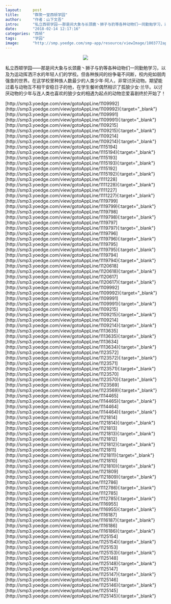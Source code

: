 ```yaml
---
layout:     post
title:      "群聚一堂西顿学园"
author:     "作者：山下文吾"
intro:      "私立西顿学园——那是间大象与长颈鹿丶狮子与豹等各种动物们一同勤勉学习，以及为运动挥洒汗水的年轻人们的学校。但各种族间的纷争毫不间断，校内宛如弱肉强食的世界。在这学校里种族人数最少的人类少年·阿人，非常讨厌动物。期望能过着与动物互不相干安稳日子的他，在学生餐听偶然相识了孤狼少女·兰华。以讨厌动物的少年与连人类也喜欢的狼少女的相遇为起点的动物恋爱喜剧终於开始了！"
date:       "2018-02-14 12:17:16"
categories: "西顿"
tags:       "学园"
image:      "http://smp.yoedge.com/smp-app/resource/viewImage/1003772appline.png"
---
```

<div style="text-align: center">
<p><img src="http://smp.yoedge.com/smp-app/resource/viewImage/1003772appline.png"/></p>
</div>
<p class="post-meta">
<span>私立西顿学园——那是间大象与长颈鹿丶狮子与豹等各种动物们一同勤勉学习，以及为运动挥洒汗水的年轻人们的学校。但各种族间的纷争毫不间断，校内宛如弱肉强食的世界。在这学校里种族人数最少的人类少年·阿人，非常讨厌动物。期望能过着与动物互不相干安稳日子的他，在学生餐听偶然相识了孤狼少女·兰华。以讨厌动物的少年与连人类也喜欢的狼少女的相遇为起点的动物恋爱喜剧终於开始了！</span>
</p>
[http://smp3.yoedge.com/view/gotoAppLine/1109992](http://smp3.yoedge.com/view/gotoAppLine/1109992){:target="_blank"}
[http://smp3.yoedge.com/view/gotoAppLine/1109991](http://smp3.yoedge.com/view/gotoAppLine/1109991){:target="_blank"}
[http://smp3.yoedge.com/view/gotoAppLine/1109215](http://smp3.yoedge.com/view/gotoAppLine/1109215){:target="_blank"}
[http://smp3.yoedge.com/view/gotoAppLine/1109214](http://smp3.yoedge.com/view/gotoAppLine/1109214){:target="_blank"}
[http://smp3.yoedge.com/view/gotoAppLine/1115194](http://smp3.yoedge.com/view/gotoAppLine/1115194){:target="_blank"}
[http://smp3.yoedge.com/view/gotoAppLine/1115193](http://smp3.yoedge.com/view/gotoAppLine/1115193){:target="_blank"}
[http://smp3.yoedge.com/view/gotoAppLine/1115192](http://smp3.yoedge.com/view/gotoAppLine/1115192){:target="_blank"}
[http://smp3.yoedge.com/view/gotoAppLine/1111228](http://smp3.yoedge.com/view/gotoAppLine/1111228){:target="_blank"}
[http://smp3.yoedge.com/view/gotoAppLine/1111227](http://smp3.yoedge.com/view/gotoAppLine/1111227){:target="_blank"}
[http://smp3.yoedge.com/view/gotoAppLine/1119799](http://smp3.yoedge.com/view/gotoAppLine/1119799){:target="_blank"}
[http://smp3.yoedge.com/view/gotoAppLine/1119798](http://smp3.yoedge.com/view/gotoAppLine/1119798){:target="_blank"}
[http://smp3.yoedge.com/view/gotoAppLine/1119797](http://smp3.yoedge.com/view/gotoAppLine/1119797){:target="_blank"}
[http://smp3.yoedge.com/view/gotoAppLine/1119796](http://smp3.yoedge.com/view/gotoAppLine/1119796){:target="_blank"}
[http://smp3.yoedge.com/view/gotoAppLine/1119795](http://smp3.yoedge.com/view/gotoAppLine/1119795){:target="_blank"}
[http://smp3.yoedge.com/view/gotoAppLine/1119794](http://smp3.yoedge.com/view/gotoAppLine/1119794){:target="_blank"}
[http://smp3.yoedge.com/view/gotoAppLine/1120618](http://smp3.yoedge.com/view/gotoAppLine/1120618){:target="_blank"}
[http://smp3.yoedge.com/view/gotoAppLine/1120617](http://smp3.yoedge.com/view/gotoAppLine/1120617){:target="_blank"}
[http://smp3.yoedge.com/view/gotoAppLine/1109992](http://smp3.yoedge.com/view/gotoAppLine/1109992){:target="_blank"}
[http://smp3.yoedge.com/view/gotoAppLine/1109991](http://smp3.yoedge.com/view/gotoAppLine/1109991){:target="_blank"}
[http://smp3.yoedge.com/view/gotoAppLine/1109215](http://smp3.yoedge.com/view/gotoAppLine/1109215){:target="_blank"}
[http://smp3.yoedge.com/view/gotoAppLine/1109214](http://smp3.yoedge.com/view/gotoAppLine/1109214){:target="_blank"}
[http://smp3.yoedge.com/view/gotoAppLine/1113635](http://smp3.yoedge.com/view/gotoAppLine/1113635){:target="_blank"}
[http://smp3.yoedge.com/view/gotoAppLine/1113634](http://smp3.yoedge.com/view/gotoAppLine/1113634){:target="_blank"}
[http://smp3.yoedge.com/view/gotoAppLine/1123572](http://smp3.yoedge.com/view/gotoAppLine/1123572){:target="_blank"}
[http://smp3.yoedge.com/view/gotoAppLine/1123571](http://smp3.yoedge.com/view/gotoAppLine/1123571){:target="_blank"}
[http://smp3.yoedge.com/view/gotoAppLine/1123570](http://smp3.yoedge.com/view/gotoAppLine/1123570){:target="_blank"}
[http://smp3.yoedge.com/view/gotoAppLine/1123569](http://smp3.yoedge.com/view/gotoAppLine/1123569){:target="_blank"}
[http://smp3.yoedge.com/view/gotoAppLine/1114465](http://smp3.yoedge.com/view/gotoAppLine/1114465){:target="_blank"}
[http://smp3.yoedge.com/view/gotoAppLine/1114464](http://smp3.yoedge.com/view/gotoAppLine/1114464){:target="_blank"}
[http://smp3.yoedge.com/view/gotoAppLine/1121814](http://smp3.yoedge.com/view/gotoAppLine/1121814){:target="_blank"}
[http://smp3.yoedge.com/view/gotoAppLine/1121813](http://smp3.yoedge.com/view/gotoAppLine/1121813){:target="_blank"}
[http://smp3.yoedge.com/view/gotoAppLine/1121812](http://smp3.yoedge.com/view/gotoAppLine/1121812){:target="_blank"}
[http://smp3.yoedge.com/view/gotoAppLine/1121811](http://smp3.yoedge.com/view/gotoAppLine/1121811){:target="_blank"}
[http://smp3.yoedge.com/view/gotoAppLine/1121810](http://smp3.yoedge.com/view/gotoAppLine/1121810){:target="_blank"}
[http://smp3.yoedge.com/view/gotoAppLine/1121809](http://smp3.yoedge.com/view/gotoAppLine/1121809){:target="_blank"}
[http://smp3.yoedge.com/view/gotoAppLine/1112786](http://smp3.yoedge.com/view/gotoAppLine/1112786){:target="_blank"}
[http://smp3.yoedge.com/view/gotoAppLine/1112785](http://smp3.yoedge.com/view/gotoAppLine/1112785){:target="_blank"}
[http://smp3.yoedge.com/view/gotoAppLine/1116955](http://smp3.yoedge.com/view/gotoAppLine/1116955){:target="_blank"}
[http://smp3.yoedge.com/view/gotoAppLine/1116187](http://smp3.yoedge.com/view/gotoAppLine/1116187){:target="_blank"}
[http://smp3.yoedge.com/view/gotoAppLine/1116186](http://smp3.yoedge.com/view/gotoAppLine/1116186){:target="_blank"}
[http://smp3.yoedge.com/view/gotoAppLine/1125154](http://smp3.yoedge.com/view/gotoAppLine/1125154){:target="_blank"}
[http://smp3.yoedge.com/view/gotoAppLine/1125153](http://smp3.yoedge.com/view/gotoAppLine/1125153){:target="_blank"}
[http://smp3.yoedge.com/view/gotoAppLine/1125148](http://smp3.yoedge.com/view/gotoAppLine/1125148){:target="_blank"}
[http://smp3.yoedge.com/view/gotoAppLine/1125147](http://smp3.yoedge.com/view/gotoAppLine/1125147){:target="_blank"}
[http://smp3.yoedge.com/view/gotoAppLine/1125146](http://smp3.yoedge.com/view/gotoAppLine/1125146){:target="_blank"}
[http://smp3.yoedge.com/view/gotoAppLine/1125145](http://smp3.yoedge.com/view/gotoAppLine/1125145){:target="_blank"}


